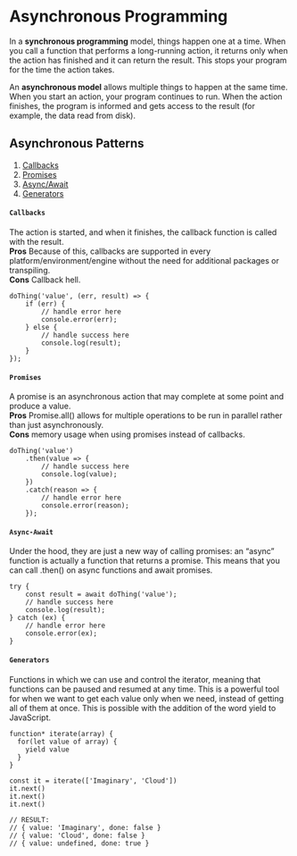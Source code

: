 # Asynchronous Programming
In a **synchronous programming** model, things happen one at a time. 
When you call a function that performs a long-running action, it returns only when the action has finished and it can return the result. 
This stops your program for the time the action takes.<br/>

An **asynchronous model** allows multiple things to happen at the same time. When you start an action, your program continues to run. 
When the action finishes, the program is informed and gets access to the result (for example, the data read from disk).

## Asynchronous Patterns
1. [Callbacks](#Callbacks)<br/>
2. [Promises](#Promises)<br/>
3. [Async/Await](#Async-Await)<br/>
4. [Generators](#Generators)<br/>

#### `Callbacks`
The action is started, and when it finishes, the callback function is called with the result.<br/>
**Pros** Because of this, callbacks are supported in every platform/environment/engine without the need for additional packages or transpiling.<br/>
**Cons** Callback hell.
```
doThing('value', (err, result) => {
    if (err) {
        // handle error here
        console.error(err);
    } else {
        // handle success here
        console.log(result);
    }
});
```

#### `Promises`
A promise is an asynchronous action that may complete at some point and produce a value.<br/>
**Pros**  Promise.all() allows for multiple operations to be run in parallel rather than just asynchronously.<br/>
**Cons** memory usage when using promises instead of callbacks.
```
doThing('value')
    .then(value => {
        // handle success here
        console.log(value);
    })
    .catch(reason => {
        // handle error here
        console.error(reason);
    });
```

#### `Async-Await`
Under the hood, they are just a new way of calling promises: an “async” function is actually a function that returns a promise. This means that you can call .then() on async functions and await promises.
```
try {
    const result = await doThing('value');
    // handle success here
    console.log(result);
} catch (ex) {
    // handle error here
    console.error(ex);
}
```

#### `Generators`
Functions in which we can use and control the iterator, meaning that functions can be paused and resumed at any time. This is a powerful tool for when we want to get each value only when we need, instead of getting all of them at once. This is possible with the addition of the word yield to JavaScript.
```
function* iterate(array) {
  for(let value of array) {
    yield value
  }
}

const it = iterate(['Imaginary', 'Cloud'])
it.next()
it.next()
it.next()

// RESULT:
// { value: 'Imaginary', done: false }
// { value: 'Cloud', done: false }
// { value: undefined, done: true }
```
